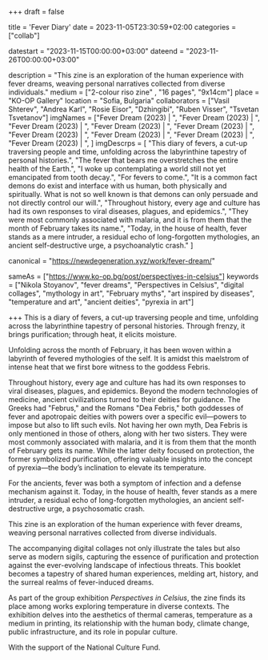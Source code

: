 +++
draft = false

title = 'Fever Diary'
date = 2023-11-05T23:30:59+02:00
categories = ["collab"]

datestart = "2023-11-15T00:00:00+03:00"
dateend = "2023-11-26T00:00:00+03:00"

description = "This zine is an exploration of the human experience with fever dreams, weaving personal narratives collected from diverse individuals."
medium = ["2-colour riso zine" , "16 pages", "9x14cm"]
place = "KO-OP Gallery"
location = "Sofia, Bulgaria"
collaborators = ["Vasil Shterev", "Andrea Karl", "Rosie Eisor", "Dzhingibi", "Ruben Visser", "Tsvetan Tsvetanov"]
imgNames = ["Fever Dream (2023) | ", "Fever Dream (2023) | ", "Fever Dream (2023) | ", "Fever Dream (2023) | ", "Fever Dream (2023) | ", "Fever Dream (2023) | ", "Fever Dream (2023) | ", "Fever Dream (2023) | ", "Fever Dream (2023) | ", ]
imgDescrps = [
  "This diary of fevers, a cut-up traversing people and time, unfolding across the labyrinthine tapestry of personal histories.",
  "The fever that bears me overstretches the entire health of the Earth.",
  "I woke up contemplating a world still not yet emancipated from tooth decay.",
  "For fevers to come.",
  "It is a common fact demons do exist and interface with us human, both physically and spiritually. What is not so well known is that demons can only persuade and not directly control our will.",
  "Throughout history, every age and culture has had its own responses to viral diseases, plagues, and epidemics.",
  "They were most commonly associated with malaria, and it is from them that the month of February takes its name.",
  "Today, in the house of health, fever stands as a mere intruder, a residual echo of long-forgotten mythologies, an ancient self-destructive urge, a psychoanalytic crash."
]

canonical = "https://newdegeneration.xyz/work/fever-dream/"

sameAs = ["https://www.ko-op.bg/post/perspectives-in-celsius"]
keywords = ["Nikola Stoyanov", "fever dreams", "Perspectives in Celsius", "digital collages", "mythology in art", "February myths", "art inspired by diseases", "temperature and art", "ancient deities", "pyrexia in art"]

+++
This is a diary of fevers, a cut-up traversing people and time, unfolding across the labyrinthine tapestry of personal histories. Through frenzy, it brings purification; through heat, it elicits moisture.

Unfolding across the month of February, it has been woven within a labyrinth of fevered mythologies of the self. It is amidst this maelstrom of intense heat that we first bore witness to the goddess Febris.

Throughout history, every age and culture has had its own responses to viral diseases, plagues, and epidemics. Beyond the modern technologies of medicine, ancient civilizations turned to their deities for guidance. The Greeks had "Februs," and the Romans "Dea Febris," both goddesses of fever and apotropaic deities with powers over a specific evil—powers to impose but also to lift such evils. Not having her own myth, Dea Febris is only mentioned in those of others, along with her two sisters. They were most commonly associated with malaria, and it is from them that the month of February gets its name. While the latter deity focused on protection, the former symbolized purification, offering valuable insights into the concept of pyrexia—the body’s inclination to elevate its temperature.

For the ancients, fever was both a symptom of infection and a defense mechanism against it. Today, in the house of health, fever stands as a mere intruder, a residual echo of long-forgotten mythologies, an ancient self-destructive urge, a psychosomatic crash.

This zine is an exploration of the human experience with fever dreams, weaving personal narratives collected from diverse individuals.

The accompanying digital collages not only illustrate the tales but also serve as modern sigils, capturing the essence of purification and protection against the ever-evolving landscape of infectious threats. This booklet becomes a tapestry of shared human experiences, melding art, history, and the surreal realms of fever-induced dreams.

As part of the group exhibition _Perspectives in Celsius_, the zine finds its place among works exploring temperature in diverse contexts. The exhibition delves into the aesthetics of thermal cameras, temperature as a medium in printing, its relationship with the human body, climate change, public infrastructure, and its role in popular culture.

With the support of the National Culture Fund.